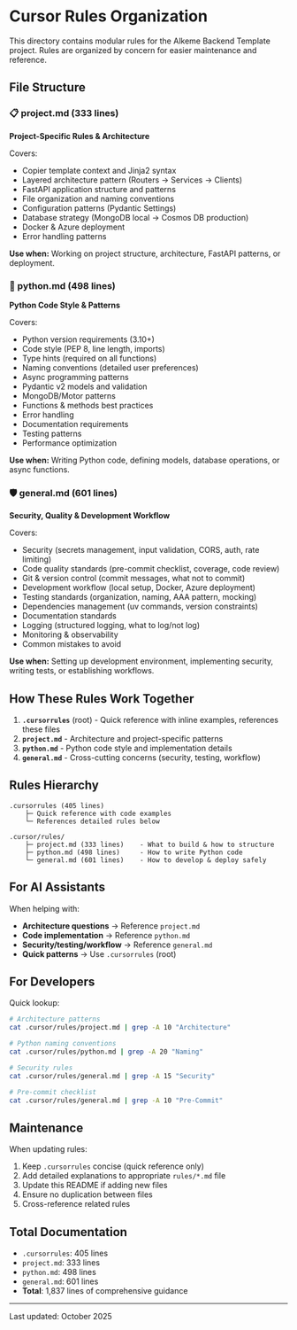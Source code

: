 # Cursor Rules Organization

This directory contains modular rules for the Alkeme Backend Template project. Rules are organized by concern for easier maintenance and reference.

## File Structure

### 📋 project.md (333 lines)
**Project-Specific Rules & Architecture**

Covers:
- Copier template context and Jinja2 syntax
- Layered architecture pattern (Routers → Services → Clients)
- FastAPI application structure and patterns
- File organization and naming conventions
- Configuration patterns (Pydantic Settings)
- Database strategy (MongoDB local → Cosmos DB production)
- Docker & Azure deployment
- Error handling patterns

**Use when:** Working on project structure, architecture, FastAPI patterns, or deployment.

### 🐍 python.md (498 lines)
**Python Code Style & Patterns**

Covers:
- Python version requirements (3.10+)
- Code style (PEP 8, line length, imports)
- Type hints (required on all functions)
- Naming conventions (detailed user preferences)
- Async programming patterns
- Pydantic v2 models and validation
- MongoDB/Motor patterns
- Functions & methods best practices
- Error handling
- Documentation requirements
- Testing patterns
- Performance optimization

**Use when:** Writing Python code, defining models, database operations, or async functions.

### 🛡️ general.md (601 lines)
**Security, Quality & Development Workflow**

Covers:
- Security (secrets management, input validation, CORS, auth, rate limiting)
- Code quality standards (pre-commit checklist, coverage, code review)
- Git & version control (commit messages, what not to commit)
- Development workflow (local setup, Docker, Azure deployment)
- Testing standards (organization, naming, AAA pattern, mocking)
- Dependencies management (uv commands, version constraints)
- Documentation standards
- Logging (structured logging, what to log/not log)
- Monitoring & observability
- Common mistakes to avoid

**Use when:** Setting up development environment, implementing security, writing tests, or establishing workflows.

## How These Rules Work Together

1. **`.cursorrules`** (root) - Quick reference with inline examples, references these files
2. **`project.md`** - Architecture and project-specific patterns
3. **`python.md`** - Python code style and implementation details  
4. **`general.md`** - Cross-cutting concerns (security, testing, workflow)

## Rules Hierarchy

```
.cursorrules (405 lines)
    ├─ Quick reference with code examples
    └─ References detailed rules below
        
.cursor/rules/
    ├─ project.md (333 lines)    - What to build & how to structure
    ├─ python.md (498 lines)     - How to write Python code
    └─ general.md (601 lines)    - How to develop & deploy safely
```

## For AI Assistants

When helping with:
- **Architecture questions** → Reference `project.md`
- **Code implementation** → Reference `python.md`
- **Security/testing/workflow** → Reference `general.md`
- **Quick patterns** → Use `.cursorrules` (root)

## For Developers

Quick lookup:
```bash
# Architecture patterns
cat .cursor/rules/project.md | grep -A 10 "Architecture"

# Python naming conventions
cat .cursor/rules/python.md | grep -A 20 "Naming"

# Security rules
cat .cursor/rules/general.md | grep -A 15 "Security"

# Pre-commit checklist
cat .cursor/rules/general.md | grep -A 10 "Pre-Commit"
```

## Maintenance

When updating rules:
1. Keep `.cursorrules` concise (quick reference only)
2. Add detailed explanations to appropriate `rules/*.md` file
3. Update this README if adding new files
4. Ensure no duplication between files
5. Cross-reference related rules

## Total Documentation

- `.cursorrules`: 405 lines
- `project.md`: 333 lines
- `python.md`: 498 lines
- `general.md`: 601 lines
- **Total**: 1,837 lines of comprehensive guidance

---

Last updated: October 2025

